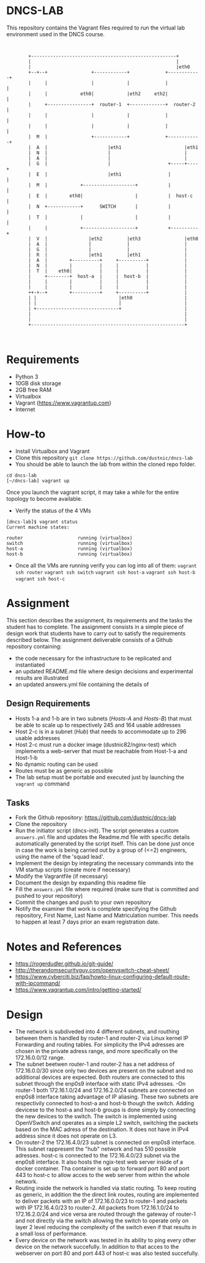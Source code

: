 # DNCS-LAB

This repository contains the Vagrant files required to run the virtual lab environment used in the DNCS course.
```


        +-----------------------------------------------------+
        |                                                     |
        |                                                     |eth0
        +--+--+                +------------+             +------------+
        |     |                |            |             |            |
        |     |            eth0|            |eth2     eth2|            |
        |     +----------------+  router-1  +-------------+  router-2  |
        |     |                |            |             |            |
        |     |                |            |             |            |
        |  M  |                +------------+             +------------+
        |  A  |                      |eth1                       |eth1
        |  N  |                      |                           |
        |  A  |                      |                           |
        |  G  |                      |                     +-----+----+
        |  E  |                      |eth1                 |          |
        |  M  |            +-------------------+           |          |
        |  E  |        eth0|                   |           |  host-c  |
        |  N  +------------+      SWITCH       |           |          |
        |  T  |            |                   |           |          |
        |     |            +-------------------+           +----------+
        |  V  |               |eth2         |eth3                |eth0
        |  A  |               |             |                    |
        |  G  |               |             |                    |
        |  R  |               |eth1         |eth1                |
        |  A  |        +----------+     +----------+             |
        |  N  |        |          |     |          |             |
        |  T  |    eth0|          |     |          |             |
        |     +--------+  host-a  |     |  host-b  |             |
        |     |        |          |     |          |             |
        |     |        |          |     |          |             |
        ++-+--+        +----------+     +----------+             |
        | |                              |eth0                   |
        | |                              |                       |
        | +------------------------------+                       |
        |                                                        |
        |                                                        |
        +--------------------------------------------------------+



```

# Requirements
 - Python 3
 - 10GB disk storage
 - 2GB free RAM
 - Virtualbox
 - Vagrant (https://www.vagrantup.com)
 - Internet

# How-to
 - Install Virtualbox and Vagrant
 - Clone this repository
`git clone https://github.com/dustnic/dncs-lab`
 - You should be able to launch the lab from within the cloned repo folder.
```
cd dncs-lab
[~/dncs-lab] vagrant up
```
Once you launch the vagrant script, it may take a while for the entire topology to become available.
 - Verify the status of the 4 VMs
 ```
 [dncs-lab]$ vagrant status                                                                                                                                                                
Current machine states:

router                    running (virtualbox)
switch                    running (virtualbox)
host-a                    running (virtualbox)
host-b                    running (virtualbox)
```
- Once all the VMs are running verify you can log into all of them:
`vagrant ssh router`
`vagrant ssh switch`
`vagrant ssh host-a`
`vagrant ssh host-b`
`vagrant ssh host-c`

# Assignment
This section describes the assignment, its requirements and the tasks the student has to complete.
The assignment consists in a simple piece of design work that students have to carry out to satisfy the requirements described below.
The assignment deliverable consists of a Github repository containing:
- the code necessary for the infrastructure to be replicated and instantiated
- an updated README.md file where design decisions and experimental results are illustrated
- an updated answers.yml file containing the details of 

## Design Requirements
- Hosts 1-a and 1-b are in two subnets (*Hosts-A* and *Hosts-B*) that must be able to scale up to respectively 245 and 164 usable addresses
- Host 2-c is in a subnet (*Hub*) that needs to accommodate up to 296 usable addresses
- Host 2-c must run a docker image (dustnic82/nginx-test) which implements a web-server that must be reachable from Host-1-a and Host-1-b
- No dynamic routing can be used
- Routes must be as generic as possible
- The lab setup must be portable and executed just by launching the `vagrant up` command

## Tasks
- Fork the Github repository: https://github.com/dustnic/dncs-lab
- Clone the repository
- Run the initiator script (dncs-init). The script generates a custom `answers.yml` file and updates the Readme.md file with specific details automatically generated by the script itself.
  This can be done just once in case the work is being carried out by a group of (<=2) engineers, using the name of the 'squad lead'. 
- Implement the design by integrating the necessary commands into the VM startup scripts (create more if necessary)
- Modify the Vagrantfile (if necessary)
- Document the design by expanding this readme file
- Fill the `answers.yml` file where required (make sure that is committed and pushed to your repository)
- Commit the changes and push to your own repository
- Notify the examiner that work is complete specifying the Github repository, First Name, Last Name and Matriculation number. This needs to happen at least 7 days prior an exam registration date.

# Notes and References
- https://rogerdudler.github.io/git-guide/
- http://therandomsecurityguy.com/openvswitch-cheat-sheet/
- https://www.cyberciti.biz/faq/howto-linux-configuring-default-route-with-ipcommand/
- https://www.vagrantup.com/intro/getting-started/


# Design
- The network is subdiveded into 4 different subnets, and routhing between them is handled by router-1 and router-2 via Linux kernel IP Forwarding and routing tables.
For simplicity the IPv4 adresses are chosen in the private adress range, and more specifically on the 172.16.0.0/12 range.
- The subnet beetwen router-1 and router-2 has a net address of 172.16.0.0/30 since only two devices are present on the subnet and no additional devices are expected. 
Both routers are connected to this subnet through the enp0s9 interface with static IPv4 adresses.
-On router-1 both 172.16.1.0/24 and 172.16.2.0/24 subnets are connected on enp0s8 interface taking advantage of IP aliasing. These two subnets are respectivily connected to host-a and host-b though the switch. Adding devicese to the host-a and host-b groups is done simply by connecting the new devices to the switch.
The switch is implemented using OpenVSwitch and operates as a simple L2 switch, switching the packets based on the MAC adress of the destination. It does not have in IPv4 address since it does not operate on L3.
- On router-2 the 172.16.4.0/23  subnet is connected on enp0s8 interface. This subnet rappresent the "hub" network and has 510 possible adresses.
host-c is connected to the 172.16.4.0/23 subnet via the enp0s8 interface. It also hosts the ngix-test web server inside of a docker container. Tha container is set up to forward port 80 and port 443 to host-c to allow acces to the web server from within the whole network.
- Routing inside the network is handled via static routing. To keep routing as generic, in addition the the direct link routes, routing are implemented to deliver packets with an IP of 172.16.0.0/23 to router-1 and packets with IP 172.16.4.0/23 to router-2. All packets from 172.16.1.0/24 to 172.16.2.0/24 and vice versa are routed through the gateway of router-1 and not directly via the switch allowing the switch to operate only on layer 2 level reducing the complexity of the switch even if that results in a small loss of performance.
- Every device on the network was tested in its ability to ping every other device on the network succefully. In addition to that acces to the webserver on port 80 and port 443 of host-c was also tested succefully.
